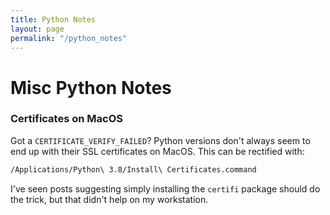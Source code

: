 ```yaml
---
title: Python Notes
layout: page
permalink: "/python_notes"
---
```


# Misc Python Notes

### Certificates on MacOS

Got a `CERTIFICATE_VERIFY_FAILED`? 
Python versions don't always seem to end up with their SSL certificates on MacOS. This can be rectified with:

```bash
/Applications/Python\ 3.8/Install\ Certificates.command
```

I've seen posts suggesting simply installing the `certifi` package should do the trick, but that didn't help on my workstation.
